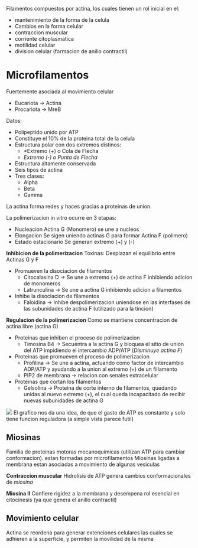 Filamentos compuestos por actina, los cuales tienen un rol inicial en el:
- mantenimiento de la forma de la celula
- Cambios en la forma celular
- contraccion muscular
- corriente citoplasmatica
- motilidad celular
- division celular (formacion de anillo contractil)

# Microfilamentos

Fuertemente asociada al movimiento celular
- Eucariota → Actina 
- Procariota → MreB

Datos:
- Polipeptido unido por ATP
- Constituye el 10% de la proteina total de la celula
- Estructura polar con dos extremos distinos:
  - *Extremo (+) o Cola de Flecha
  - *Extremo (-) o Punta de Flecha*
- Estructura altamente conservada
- Seis tipos de actina
- Tres clases:
  - Alpha
  - Beta
  - Gamma

La actina forma redes y haces gracias a proteinas de union.

La polimerizacion in vitro ocurre en 3 etapas:
- Nucleacion
  Actina G (Monomero) se une a nucleos
- Elongacion
  Se sigen uniendo actinas G para formar Actina F (polimero)
- Estado estacionario
  Se generan extremo (+) y (-)

**Inhibicion de la polimerizacion**
Toxinas: Desplazan el equilibrio entre Actinas G y F
- Promueven la disociacion de filamentos
  - Citocalasina D → Se une a extremo (+) de actina F inhibiendo adicion de monomeros
  - Latrunculina → Se une a actina G inhibiendo adicion a filamentos
- Inhibe la disociacion de filamentos
  - Faloidina → Inhibe despolimerizacion uniendose en las interfases de las subunidades de actina F (utilizado para la tincion)

**Regulacion de la polimerizacion**
Como se mantiene concentracion de actina libre (actina G)

- Proteinas que inhiben el proceso de polimerizacion
  - Timosina B4 → Secuentra a la actina G y bloquea el sitio de union del ATP impidiendo el intercambio ADP/ATP (*Disminuye actina F*)
- Proteinas que promueven el proceso de polimerizacion
  - Profilina → Se une a actina, actuando como factor de intercambio ADP/ATP y ayudando a la union al extremo (+) de un fillamento
  - PIP2 de membrana → relacion con senales extracelular
- Proteinas que cortan los filamentos
  - Gelsolina → Proteina de corte interno de filamentos, quedando unidas al nuevo extremo (+), el cual queda incapacitado de recibir nuevas subunidades de actina G

![](https://i.imgur.com/E1gxqOm.png)
El grafico nos da una idea, de que el gasto de ATP es constante y solo tiene funcion reguladora (a simple vista parece futil)

## Miosinas

Familia de proteinas motoras mecanoquimicas (utilizan ATP para cambiar conformacion). estan formadas por microfilamentos
Miosinas ligadas a membrana estan asociadas a movimiento de algunas vesiculas

**Contraccion muscular**
Hidrolisis de ATP genera cambios conformacionales de *miosina*

**Miosina II**
Confiere rigidez a la membrana y desempena rol esencial en citocinesis (ya que genera el anillo contractil)

## Movimiento celular

Actina se reordena para generar extenciones celulares las cuales se adhieren a la superficie, y permiten la movilidad de la misma
